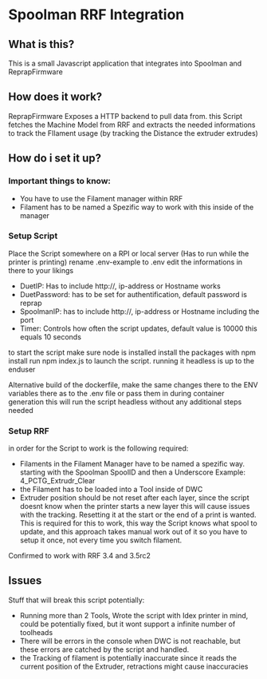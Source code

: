# Spoolman RRF Integration

## What is this?
This is a small Javascript application that integrates into Spoolman and ReprapFirmware

## How does it work?
ReprapFirmware Exposes a HTTP backend to pull data from.
this Script fetches the Machine Model from RRF and extracts the needed informations to track the FIlament usage (by tracking the Distance the extruder extrudes)

## How do i set it up?
### Important things to know:
- You have to use the Filament manager within RRF
- Filament has to be named a Spezific way to work with this inside of the manager

### Setup Script
Place the Script somewhere on a RPI or local server (Has to run while the printer is printing)
rename .env-example to .env
edit the informations in there to your likings
- DuetIP: Has to include http://, ip-address or Hostname works
- DuetPassword: has to be set for authentification, default password is reprap
- SpoolmanIP: has to include http://, ip-address or Hostname including the port
- Timer: Controls how often the script updates, default value is 10000 this equals 10 seconds

to start the script make sure node is installed
install the packages with npm install
run npm index.js to launch the script.
running it headless is up to the enduser

Alternative build of the dockerfile, make the same changes there to the ENV variables there as to the .env file or pass them in during container generation
this will run the script headless without any additional steps needed

### Setup RRF
in order for the Script to work is the following required:
- Filaments in the Filament Manager have to be named a spezific way. starting with the Spoolman SpoolID and then a Underscore Example: 4_PCTG_Extrudr_Clear
- the Filament has to be loaded into a Tool inside of DWC
- Extruder position should be not reset after each layer, since the script doesnt know when the printer starts a new layer this will cause issues with the tracking. Resetting it at the start or the end of a print is wanted.
This is required for this to work, this way the Script knows what spool to update, and this approach takes manual work out of it so you have to setup it once, not every time you switch filament.

Confirmed to work with RRF 3.4 and 3.5rc2

## Issues
Stuff that will break this script potentially:
- Running more than 2 Tools, Wrote the script with Idex printer in mind, could be potentially fixed, but it wont support a infinite number of toolheads
- There will be errors in the console when DWC is not reachable, but these errors are catched by the script and handled.
- the Tracking of filament is potentially inaccurate since it reads the current position of the Extruder, retractions might cause inaccuracies
